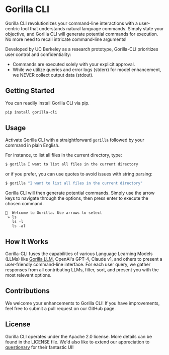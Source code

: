 # Gorilla CLI

Gorilla CLI revolutionizes your command-line interactions with a user-centric tool that understands natural language commands. Simply state your objective, and Gorilla CLI will generate potential commands for execution. No more need to recall intricate command-line arguments!

Developed by UC Berkeley as a research prototype, Gorilla-CLI prioritizes user control and confidentiality:
 - Commands are executed solely with your explicit approval.
 - While we utilize queries and error logs (stderr) for model enhancement, we NEVER collect output data (stdout).

## Getting Started

You can readily install Gorilla CLI via pip. 

```bash
pip install gorilla-cli
```

## Usage

Activate Gorilla CLI with a straightforward `gorilla` followed by your command in plain English.

For instance, to list all files in the current directory, type:

```bash
$ gorilla I want to list all files in the current directory
```

or if you prefer, you can use quotes to avoid issues with string parsing:

```bash
$ gorilla "I want to list all files in the current directory" 
```

Gorilla CLI will then generate potential commands. Simply use the arrow keys to navigate through the options, then press enter to execute the chosen command. 

```
🦍  Welcome to Gorilla. Use arrows to select
 » ls
   ls -l
   ls -al
```

## How It Works

Gorilla-CLI fuses the capabilities of various Language Learning Models (LLMs) like [Gorilla LLM](https://github.com/ShishirPatil/gorilla/), OpenAI's GPT-4, Claude v1, and others to present a user-friendly command-line interface. For each user query, we gather responses from all contributing LLMs, filter, sort, and present you with the most relevant options. 

## Contributions

We welcome your enhancements to Gorilla CLI! If you have improvements, feel free to submit a pull request on our GitHub page. 

## License

Gorilla CLI operates under the Apache 2.0 license. More details can be found in the LICENSE file. We'd also like to extend our appreciation to [questionary](https://github.com/tmbo/questionary) for their fantastic UI!
